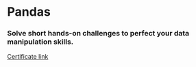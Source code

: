 # Pandas

### Solve short hands-on challenges to perfect your data manipulation skills.

[Certificate link](https://www.kaggle.com/learn/certification/krishna219/pandas)